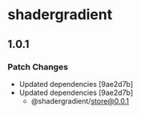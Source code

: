 # shadergradient

## 1.0.1

### Patch Changes

- Updated dependencies [9ae2d7b]
- Updated dependencies [9ae2d7b]
  - @shadergradient/store@0.0.1
